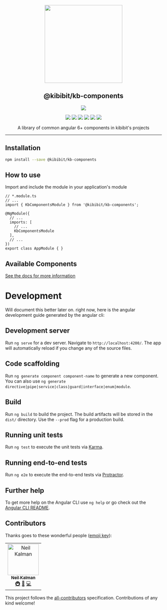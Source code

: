 <p align="center">
  <a href="http://kibibit.io/kb-components" target="blank"><img src="http://kibibit.io/kibibit-assets/kb-components-logo.png" width="250" ></a>
  <h2 align="center">
    @kibibit/kb-components
  </h2>
</p>
<p align="center">
  <a href="https://www.npmjs.com/package/@kibibit/kb-components"><img src="https://img.shields.io/github/package-json/v/kibibit/kb-components.svg?logo=npm&color=CB3837&style=for-the-badge"></a>
</p>
<p align="center">
  <a href="https://github.com/semantic-release/semantic-release"><img src="https://img.shields.io/badge/%20%20%F0%9F%93%A6%F0%9F%9A%80-semantic--release-e10079.svg"></a>
  <a href="https://greenkeeper.io/"><img src="https://img.shields.io/badge/greenkeeper-enabled-brightgreen.svg"></a>
  <a href="https://travis-ci.org/Kibibit/kb-components"><img src="https://travis-ci.org/Kibibit/kb-components.svg?branch=master"></a>
  <a href="https://coveralls.io/github/Kibibit/kb-components?branch=master"><img src="https://coveralls.io/repos/github/Kibibit/kb-components/badge.svg?branch=master"></a>
  <a href="#contributors"><img src="https://img.shields.io/badge/all_contributors-1-orange.svg"></a>
  <a href="https://salt.bountysource.com/teams/kibibit"><img src="https://img.shields.io/endpoint.svg?url=https://monthly-salt.now.sh&style=flat-square"></a>
</p>
<p align="center">
  A library of common angular 6+ components in kibibit's projects
</p>
<hr>

## Installation

```bash
npm install --save @kibibit/kb-components
```

## How to use

Import and include the module in your application's module

```
// *.module.ts
// ...
import { KbComponentsModule } from '@kibibit/kb-components';

@NgModule({
  // ...
  imports: [
    // ...
    KbComponentsModule
  ],
  // ...
})
export class AppModule { }
```

## Available Components

[See the docs for more information](http://kibibit.io/kb-components)

# Development

Will document this better later on. right now,
here is the angular development guide generated by the angular cli:

## Development server

Run `ng serve` for a dev server. Navigate to `http://localhost:4200/`. The app will automatically reload if you change any of the source files.

## Code scaffolding

Run `ng generate component component-name` to generate a new component. You can also use `ng generate directive|pipe|service|class|guard|interface|enum|module`.

## Build

Run `ng build` to build the project. The build artifacts will be stored in the `dist/` directory. Use the `--prod` flag for a production build.

## Running unit tests

Run `ng test` to execute the unit tests via [Karma](https://karma-runner.github.io).

## Running end-to-end tests

Run `ng e2e` to execute the end-to-end tests via [Protractor](http://www.protractortest.org/).

## Further help

To get more help on the Angular CLI use `ng help` or go check out the [Angular CLI README](https://github.com/angular/angular-cli/blob/master/README.md).

## Contributors

Thanks goes to these wonderful people ([emoji key](https://allcontributors.org/docs/en/emoji-key)):

<!-- ALL-CONTRIBUTORS-LIST:START - Do not remove or modify this section -->
<!-- prettier-ignore -->
<table><tr><td align="center"><a href="http://thatkookooguy.kibibit.io"><img src="https://avatars3.githubusercontent.com/u/10427304?v=4" width="100px;" alt="Neil Kalman"/><br /><sub><b>Neil Kalman</b></sub></a><br /><a href="#infra-Thatkookooguy" title="Infrastructure (Hosting, Build-Tools, etc)">🚇</a> <a href="#design-Thatkookooguy" title="Design">🎨</a> <a href="https://github.com/kibibit/kb-components/commits?author=Thatkookooguy" title="Code">💻</a></td></tr></table>
<!-- ALL-CONTRIBUTORS-LIST:END -->

This project follows the [all-contributors](https://github.com/all-contributors/all-contributors) specification. Contributions of any kind welcome!
